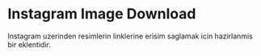 # Instagram Image Download

Instagram uzerinden resimlerin linklerine erisim saglamak icin hazirlanmis bir eklentidir. 
